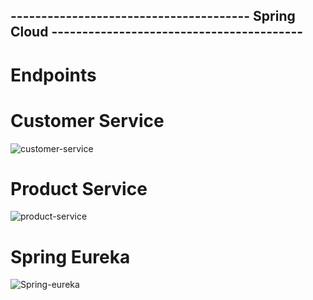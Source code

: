 ## --------------------------------------- Spring Cloud -----------------------------------------
# Endpoints
# Customer Service
![customer-service](https://user-images.githubusercontent.com/75031773/199286306-17461699-42f2-4cbb-ab11-d6c42da17c24.PNG)
# Product Service
![product-service](https://user-images.githubusercontent.com/75031773/199286579-3e8237cf-1b2e-4042-b2f0-dc4725800452.PNG)
# Spring Eureka
![Spring-eureka](https://user-images.githubusercontent.com/75031773/199286695-e0294fbc-d9f1-4872-a04a-668726727ec9.PNG)
